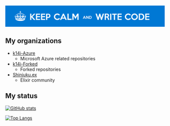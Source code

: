 ![KEEP CALM and WRITE CODE](./assets/images/keep-calm-and-write-code-1500x200px.png)

## My organizations

* [k14i-Azure](https://github.com/k14i-Azure)
  - Microsoft Azure related repositories
* [k14i-Forked](https://github.com/k14i-Forked)
  - Forked repositories
* [Shinjuku.ex](https://github.com/Shinjuku-ex)
  - Elixir community

## My status

[![GitHub stats](https://github-readme-stats.vercel.app/api?username=k14i&count_private=true&show_icons=true)](https://github.com/anuraghazra/github-readme-stats)

[![Top Langs](https://github-readme-stats.vercel.app/api/top-langs/?username=k14i&langs_count=10&hide=html&layout=compact&exclude_repo=k14i,k14i.github.io,dotfiles,blog,doc-in-sphinx,.sandbox,dockerfiles,homebrew)](https://github.com/anuraghazra/github-readme-stats)

